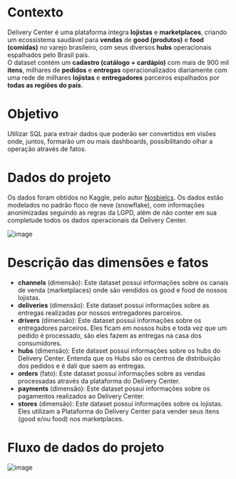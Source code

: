 # Contexto  

Delivery Center é uma plataforma integra **lojistas** e **marketplaces**, criando um ecossistema saudável para **vendas** de **good (produtos)** e **food (comidas)** no varejo brasileiro, com seus diversos **hubs** operacionais espalhados pelo Brasil país.  
O dataset contém um **cadastro (catálogo + cardápio)** com mais de 900 mil **itens**, milhares de **pedidos** e **entregas** operacionalizados diariamente com uma rede de milhares **lojistas** e **entregadores** parceiros espalhados por **todas as regiões do país**.  

# Objetivo  

Utilizar SQL para extrair dados que poderão ser convertidos em visões onde, juntos, formarão um ou mais dashboards, possibilitando olhar a operação através de fatos. 

# Dados do projeto

Os dados foram obtidos no Kaggle, pelo autor [Nosbielcs](https://www.kaggle.com/nosbielcs). Os dados estão modelados no padrão floco de neve (snowflake), com informações anonimizadas seguindo as regras da LGPD, além de não conter em sua completude todos os dados operacionais da Delivery Center.

![image](https://github.com/user-attachments/assets/3b562b17-187b-482d-a60e-1c2fd5428fee)  

# Descrição das dimensões e fatos

- **channels** (dimensão): Este dataset possui informações sobre os canais de venda (marketplaces) onde são vendidos os good e food de nossos lojistas.
- **deliveries** (dimensão): Este dataset possui informações sobre as entregas realizadas por nossos entregadores parceiros.
- **drivers** (dimensão): Este dataset possui informações sobre os entregadores parceiros. Eles ficam em nossos hubs e toda vez que um pedido é processado, são eles fazem as entregas na casa dos consumidores.
- **hubs** (dimensão): Este dataset possui informações sobre os hubs do Delivery Center. Entenda que os Hubs são os centros de distribuição dos pedidos e é dali que saem as entregas.
- **orders** (fato): Este dataset possui informações sobre as vendas processadas através da plataforma do Delivery Center.
- **payments** (dimensão): Este dataset possui informações sobre os pagamentos realizados ao Delivery Center.
- **stores** (dimensão): Este dataset possui informações sobre os lojistas. Eles utilizam a Plataforma do Delivery Center para vender seus itens (good e/ou food) nos marketplaces.

# Fluxo de dados do projeto  

![image](https://github.com/user-attachments/assets/dc025d69-9b23-4a8f-b09a-a04ad4e8daea)



